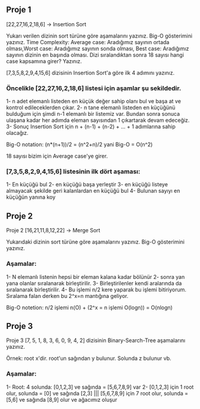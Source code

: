 

## Proje 1
[22,27,16,2,18,6] -> Insertion Sort

Yukarı verilen dizinin sort türüne göre aşamalarını yazınız.
Big-O gösterimini yazınız.
Time Complexity: Average case: Aradığımız sayının ortada olması,Worst case: Aradığımız sayının sonda olması, Best case: Aradığımız sayının dizinin en başında olması.
Dizi sıralandıktan sonra 18 sayısı hangi case kapsamına girer? Yazınız.


[7,3,5,8,2,9,4,15,6] dizisinin Insertion Sort'a göre ilk 4 adımını yazınız.

### Öncelikle [22,27,16,2,18,6] listesi için aşamlar şu sekildedir. 
1- n adet elemanlı listeden en küçük değer sahip olanı bul ve başa at ve kontrol edileceklerden çıkar. 
2- n tane elemanlı listeden en küçüğünü bulduğum için şimdi n-1 elemanlı bir listemiz var. Bundan sonra sonuca ulaşana kadar her adımda eleman sayısından 1 çıkartarak devam edeceğiz.
3- Sonuç Insertion Sort için n + (n-1) + (n-2) + ... + 1 adımlarına sahip olacağız. 

Big-O notation: (n*(n+1))/2 = (n^2+n)/2 yani Big-O = O(n^2)

18 sayısı bizim için Average case'ye girer.


### [7,3,5,8,2,9,4,15,6] listesinin ilk dört aşaması:
1- En küçüğü bul
2- en küçüğü başa yerleştir
3- en küçüğü listeye almayacak şekilde geri kalanlardan en küçüğü bul
4- Bulunan sayıyı en küçüğün yanına koy




## Proje 2
Proje 2
[16,21,11,8,12,22] -> Merge Sort

Yukarıdaki dizinin sort türüne göre aşamalarını yazınız.
Big-O gösterimini yazınız.

### Aşamalar:
1- N elemanlı listenin hepsi bir eleman kalana kadar bölünür
2- sonra yan yana olanlar sıralanarak birleştirilir. 
3- Birleştirilenler kendi aralarında da sıralanarak birleştirilir. 
4- Bu işlemi n/2 kere yaparak bu işlemi bitiriyorum. Sıralama falan derken bu 2^x=n mantığına geliyor.

Big-O notetion: n/2 işlemi n(O) + (2^x = n işlemi O(logn)) = O(nlogn) 



## Proje 3
Proje 3
[7, 5, 1, 8, 3, 6, 0, 9, 4, 2] dizisinin Binary-Search-Tree aşamalarını yazınız.

Örnek: root x'dir. root'un sağından y bulunur. Solunda z bulunur vb.

### Aşamalar: 
1- Root: 4 solunda: [0,1,2,3] ve sağında = [5,6,7,8,9] var
2- [0,1,2,3] için 1 root olur, solunda = [0] ve sağında [2,3] ||| [5,6,7,8,9] için 7 root olur, solunda = [5,6] ve sağında [8,9] olur ve ağacımız oluşur


